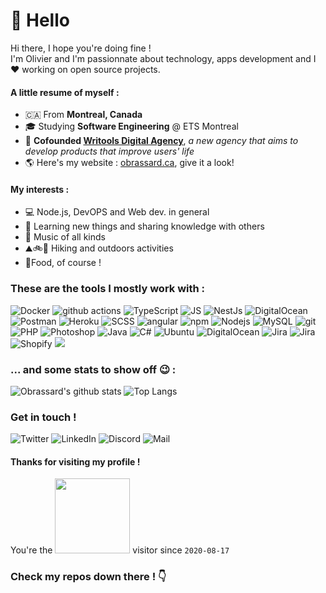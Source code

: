 # 👋 Hello

Hi there, I hope you're doing fine !<br>
I'm Olivier and I'm passionnate about technology, apps development and I ❤️ working on open source projects. 

#### A little resume of myself : 

* 🇨🇦 From **Montreal, Canada**
* 🎓 Studying **Software Engineering** @ ETS Montreal
* 🎉 **Cofounded [Writools Digital Agency](https://writools.ca)**, *a new agency that aims to develop products that improve users' life*
* 🌎 Here's my website : [obrassard.ca](https://obrassard.ca?lang=en), give it a look!

#### My interests : 

* 💻 Node.js, DevOPS and Web dev. in general
* 🧠 Learning new things and sharing knowledge with others
* 🎹 Music of all kinds
* ⛰🚲🛶 Hiking and outdoors activities
* 🍕Food, of course !

### These are the tools I mostly work with :
<p>
    <img alt="Docker" src="https://img.shields.io/badge/-Docker-46a2f1?style=for-the-badge&logo=docker&logoColor=white" />
    <img alt="github actions" src="https://img.shields.io/badge/-Github_Actions-000?style=for-the-badge&logo=github&logoColor=white" />
    <img alt="TypeScript" src="https://img.shields.io/badge/-TypeScript-007ACC?style=for-the-badge&logo=typescript&logoColor=white" />
    <img alt="JS" src="https://img.shields.io/badge/-JavaScript-yellow?style=for-the-badge&logo=javascript&logoColor=white" />
    <img alt="NestJs" src="https://img.shields.io/badge/-NestJs-ea2845?style=for-the-badge&logo=nestjs&logoColor=white" />
    <img alt="DigitalOcean" src="https://img.shields.io/badge/-DigitalOcean-0080FF?style=for-the-badge&logo=digitalocean&logoColor=white" />
    <img alt="Postman" src="https://img.shields.io/badge/-Postman-FF6C37?style=for-the-badge&logo=postman&logoColor=white" />
    <img alt="Heroku" src="https://img.shields.io/badge/-Heroku-430098?style=for-the-badge&logo=heroku&logoColor=white" />
    <img alt="SCSS" src="https://img.shields.io/badge/-Scss-E10098?style=for-the-badge&logo=sass&logoColor=white" />
    <img alt="angular" src="https://img.shields.io/badge/-Angular-DD0031?style=for-the-badge&logo=angular&logoColor=white" />
    <img alt="npm" src="https://img.shields.io/badge/-NPM-CB3837?style=for-the-badge&logo=npm&logoColor=white" />
    <img alt="Nodejs" src="https://img.shields.io/badge/-Nodejs-43853d?style=for-the-badge&logo=Node.js&logoColor=white" />
    <img alt="MySQL" src="https://img.shields.io/badge/-MySQL-4479A1?style=for-the-badge&logo=Mysql&logoColor=white" />
    <img alt="git" src="https://img.shields.io/badge/-Git-F05032?style=for-the-badge&logo=git&logoColor=white" />
    <img alt="PHP" src="https://img.shields.io/badge/-php-777BB4?style=for-the-badge&logo=php&logoColor=white" />
    <img alt="Photoshop" src="https://img.shields.io/badge/-PS-31A8FF?style=for-the-badge&logo=adobe+photoshop&logoColor=white" />
    <img alt="Java" src="https://img.shields.io/badge/-Java-fa1148?style=for-the-badge&logo=java&logoColor=white" />
    <img alt="C#" src="https://img.shields.io/badge/-C%23-purple?style=for-the-badge&logo=c+sharp&logoColor=white" />
    <img alt="Ubuntu" src="https://img.shields.io/badge/-Ubuntu-E95420?style=for-the-badge&logo=ubuntu&logoColor=white" />
    <img alt="DigitalOcean" src="https://img.shields.io/badge/-DigitalOcean-0080FF?style=for-the-badge&logo=digitalocean&logoColor=white" />
    <img alt="Jira" src="https://img.shields.io/badge/-Jira-0052CC?style=for-the-badge&logo=Jira&logoColor=white" />
    <img alt="Jira" src="https://img.shields.io/badge/-VSCode-007ACC?style=for-the-badge&logo=visual+studio+code&logoColor=white" />
    <img alt="Shopify" src="https://img.shields.io/badge/-Shopify-7AB55C?style=for-the-badge&logo=shopify&logoColor=white" />
    <img src="https://img.shields.io/badge/laravel%20-%23FF2D20.svg?&style=for-the-badge&logo=laravel&logoColor=white"/>
</p>

### ... and some stats to show off :wink: :

![Obrassard's github stats](https://github-readme-stats.vercel.app/api?username=obrassard&hide=issues&count_private=true&theme=vue&show_icons=true)
![Top Langs](https://github-readme-stats.vercel.app/api/top-langs/?username=obrassard&layout=compact&theme=vue)

### Get in touch !
<p>
  <a href="https://twitter.com/br4ss4rdo" style="text-decoration: none">
      <img alt="Twitter" src="https://img.shields.io/badge/-Twitter-1DA1F2?style=for-the-badge&logo=twitter&logoColor=white" />
  </a>
  <a href="https://www.linkedin.com/in/obrassard/" style="text-decoration: none">
    <img alt="LinkedIn" src="https://img.shields.io/badge/-LinkedIn-0077B5?style=for-the-badge&logo=linkedin&logoColor=white" />
  </a>
  <a href="https://discordapp.com/channels/@me/" style="text-decoration: none">
    <img alt="Discord" src="https://img.shields.io/badge/-sensei%231430-7289DA?style=for-the-badge&logo=discord&logoColor=white" />
  </a>
  <a href="mailto:hey@obrassard.ca" style="text-decoration: none">
    <img alt="Mail" src="https://img.shields.io/badge/-hey@obrassard.ca-D14836?style=for-the-badge&logo=mail.ru&logoColor=white" />
  </a>
</p>

#### Thanks for visiting my profile !

You're the <img src="https://profile-counter.glitch.me/obrassard+2020-08-17/count.svg" width="120"/> visitor since `2020-08-17`


### Check my repos down there ! 👇
